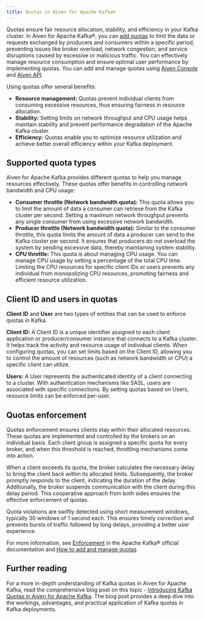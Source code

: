 ```yaml
---
title: Quotas in Aiven for Apache Kafka®
---
```


Quotas ensure fair resource allocation, stability, and efficiency in
your Kafka cluster. In Aiven for Apache Kafka®, you can
[add quotas](/docs/products/kafka/howto/manage-quotas) to limit the data or requests
exchanged by producers and
consumers within a specific period, preventing issues like broker
overload, network congestion, and service disruptions caused by
excessive or malicious traffic. You can effectively manage resource
consumption and ensure optimal user performance by implementing quotas.
You can add and manage quotas using [Aiven
Console](https://console.aiven.io/) and [Aiven
API](https://api.aiven.io/doc/).

Using quotas offer several benefits:

-   **Resource management:** Quotas prevent individual clients from
    consuming excessive resources, thus ensuring fairness in resource
    allocation.
-   **Stability:** Setting limits on network throughput and CPU usage
    helps maintain stability and prevent performance degradation of the
    Apache Kafka cluster.
-   **Efficiency:** Quotas enable you to optimize resource utilization
    and achieve better overall efficiency within your Kafka deployment.

## Supported quota types

Aiven for Apache Kafka provides different quotas to help you manage
resources effectively. These quotas offer benefits in controlling
network bandwidth and CPU usage:

-   **Consumer throttle (Network bandwidth quota):** This quota allows
    you to limit the amount of data a consumer can retrieve from the
    Kafka cluster per second. Setting a maximum network throughput
    prevents any single consumer from using excessive network bandwidth.
-   **Producer throttle (Network bandwidth quota):** Similar to the
    consumer throttle, this quota limits the amount of data a producer
    can send to the Kafka cluster per second. It ensures that producers
    do not overload the system by sending excessive data, thereby
    maintaining system stability.
-   **CPU throttle:** This quota is about managing CPU usage. You can
    manage CPU usage by setting a percentage of the total CPU time.
    Limiting the CPU resources for specific client IDs or users prevents
    any individual from monopolizing CPU resources, promoting fairness
    and efficient resource utilization.

## Client ID and users in quotas

**Client ID** and **User** are two types of entities that can be used to
enforce quotas in Kafka.

**Client ID:** A Client ID is a unique identifier assigned to each
client application or producer/consumer instance that connects to a
Kafka cluster. It helps track the activity and resource usage of
individual clients. When configuring quotas, you can set limits based on
the Client ID, allowing you to control the amount of resources (such as
network bandwidth or CPU) a specific client can utilize.

**Users:** A User represents the authenticated identity of a client
connecting to a cluster. With authentication mechanisms like SASL, users
are associated with specific connections. By setting quotas based on
Users, resource limits can be enforced per-user.

## Quotas enforcement

Quotas enforcement ensures clients stay within their allocated
resources. These quotas are implemented and controlled by the brokers on
an individual basis. Each client group is assigned a specific quota for
every broker, and when this threshold is reached, throttling mechanisms
come into action.

When a client exceeds its quota, the broker calculates the necessary
delay to bring the client back within its allocated limits.
Subsequently, the broker promptly responds to the client, indicating the
duration of the delay. Additionally, the broker suspends communication
with the client during this delay period. This cooperative approach from
both sides ensures the effective enforcement of quotas.

Quota violations are swiftly detected using short measurement windows,
typically 30 windows of 1 second each. This ensures timely correction
and prevents bursts of traffic followed by long delays, providing a
better user experience.

For more information, see
[Enforcement](https://kafka.apache.org/documentation) in the Apache
Kafka® official documentation and
[How to add and manage quotas](/docs/products/kafka/howto/manage-quotas)

## Further reading

For a more in-depth understanding of Kafka quotas in Aiven for Apache
Kafka, read the comprehensive blog post on this topic - [Introducing
Kafka Quotas in Aiven for Apache
Kafka](https://aiven.io/blog/introducing-kafka-quotas-in-aiven-for-apache-kafka).
The blog post provides a deep dive into the workings, advantages, and
practical application of Kafka quotas in Kafka deployments.
